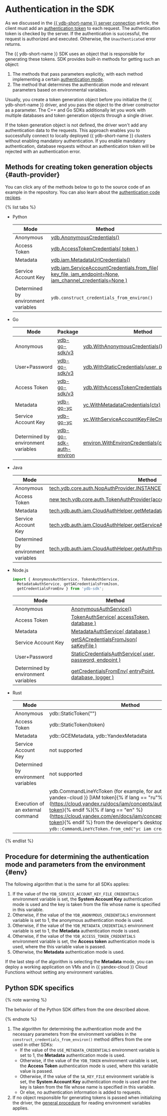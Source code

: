 # Authentication in the SDK

As we discussed in the [{{ ydb-short-name }} server connection](../../../concepts/connect.md) article, the client must add an [authentication token](../../../concepts/auth.md) to each request. The authentication token is checked by the server. If the authentication is successful, the request is authorized and executed. Otherwise, the `Unauthenticated` error returns.

The {{ ydb-short-name }} SDK uses an object that is responsible for generating these tokens. SDK provides built-in methods for getting such an object:

1. The methods that pass parameters explicitly, with each method implementing a certain [authentication mode](../../../concepts/auth.md).
2. The method that determines the authentication mode and relevant parameters based on environmental variables.

Usually, you create a token generation object before you initialize the {{ ydb-short-name }} driver, and you pass the object to the driver constructor as a parameter. The C++ and Go SDKs additionally let you work with multiple databases and token generation objects through a single driver.

If the token generation object is not defined, the driver won't add any authentication data to the requests. This approach enables you to successfully connect to locally deployed {{ ydb-short-name }} clusters without enabling mandatory authentication. If you enable mandatory authentication, database requests without an authentication token will be rejected with an authentication error.

## Methods for creating token generation objects {#auth-provider}

You can click any of the methods below to go to the source code of an example in the repository. You can also learn about the [authentication code recipes](../recipes/auth.md).

{% list tabs %}

- Python

   | Mode | Method |
   ----- | -----
   | Anonymous | [ydb.AnonymousCredentials()](https://github.com/yandex-cloud/ydb-python-sdk/tree/master/examples/anonymous-credentials) |
   | Access Token | [ydb.AccessTokenCredentials( token )](https://github.com/yandex-cloud/ydb-python-sdk/tree/master/examples/access-token-credentials) |
   | Metadata | [ydb.iam.MetadataUrlCredentials()](https://github.com/yandex-cloud/ydb-python-sdk/tree/master/examples/metadata-credentials) |
   | Service Account Key | [ydb.iam.ServiceAccountCredentials.from_file(</br>key_file, iam_endpoint=None, iam_channel_credentials=None )](https://github.com/yandex-cloud/ydb-python-sdk/tree/master/examples/service-account-credentials) |
   | Determined by environment variables | `ydb.construct_credentials_from_environ()` |

- Go

   | Mode | Package | Method |
   ----- | ----- | ----
   | Anonymous | [ydb-go-sdk/v3](https://github.com/ydb-platform/ydb-go-sdk/) | [ydb.WithAnonymousCredentials()](https://github.com/ydb-platform/ydb-go-examples/tree/master/auth/anonymous_credentials)
   | User+Password | [ydb-go-sdk/v3](https://github.com/ydb-platform/ydb-go-sdk/) | [ydb.WithStaticCredentials(user, password)](https://github.com/ydb-platform/ydb-go-examples/tree/master/auth/static_credentials)
   | Access Token | [ydb-go-sdk/v3](https://github.com/ydb-platform/ydb-go-sdk/) | [ydb.WithAccessTokenCredentials(token)](https://github.com/ydb-platform/ydb-go-examples/tree/master/auth/access_token_credentials)
   | Metadata | [ydb-go-yc](https://github.com/ydb-platform/ydb-go-yc/) | [yc.WithMetadataCredentials(ctx)](https://github.com/ydb-platform/ydb-go-examples/tree/master/auth/metadata_credentials)
   | Service Account Key | [ydb-go-yc](https://github.com/ydb-platform/ydb-go-yc/) | [yc.WithServiceAccountKeyFileCredentials(key_file)](https://github.com/ydb-platform/ydb-go-examples/tree/master/auth/service_account_credentials)
   | Determined by environment variables | [ydb-go-sdk-auth-environ](https://github.com/ydb-platform/ydb-go-sdk-auth-environ/) | [environ.WithEnvironCredentials(ctx)](https://github.com/ydb-platform/ydb-go-examples/tree/master/auth/environ)

- Java

   | Mode | Method |
   ----- | -----
   | Anonymous | [tech.ydb.core.auth.NopAuthProvider.INSTANCE](https://github.com/ydb-platform/ydb-java-examples/tree/master/auth/anonymous_credentials) |
   | Access Token | [new tech.ydb.core.auth.TokenAuthProvider(accessToken);](https://github.com/ydb-platform/ydb-java-examples/tree/master/auth/access_token_credentials) |
   | Metadata | [tech.ydb.auth.iam.CloudAuthHelper.getMetadataAuthProvider();](https://github.com/ydb-platform/ydb-java-examples/tree/master/auth/metadata_credentials) |
   | Service Account Key | [tech.ydb.auth.iam.CloudAuthHelper.getServiceAccountFileAuthProvider(saKeyFile);](https://github.com/ydb-platform/ydb-java-examples/tree/master/auth/service_account_credentials) |
   | Determined by environment variables | [tech.ydb.auth.iam.CloudAuthHelper.getAuthProviderFromEnviron();](https://github.com/ydb-platform/ydb-java-examples/tree/master/auth/environ) |

- Node.js

   ```js
   import { AnonymousAuthService, TokenAuthService,
     MetadataAuthService, getSACredentialsFromJson,
     getCredentialsFromEnv } from 'ydb-sdk';
   ```

   | Mode | Method |
   ----- | -----
   | Anonymous | [AnonymousAuthService()](https://github.com/ydb-platform/ydb-nodejs-sdk/tree/main/examples/auth/anonymous-credentials) |
   | Access Token | [TokenAuthService( accessToken, database )](https://github.com/ydb-platform/ydb-nodejs-sdk/tree/main/examples/auth/access-token-credentials) |
   | Metadata | [MetadataAuthService( database )](https://github.com/ydb-platform/ydb-nodejs-sdk/tree/main/examples/auth/metadata-credentials) |
   | Service Account Key | [getSACredentialsFromJson( saKeyFile )](https://github.com/ydb-platform/ydb-nodejs-sdk/tree/main/examples/auth/service-account-credentials) |
   | User+Password | [StaticCredentialsAuthService( user, password, endpoint )](https://github.com/ydb-platform/ydb-nodejs-sdk/tree/main/examples/auth/static-credentials) |
   | Determined by environment variables | [getCredentialsFromEnv( entryPoint, database, logger )](https://github.com/ydb-platform/ydb-nodejs-sdk/tree/main/examples/auth/environ) |

- Rust

   | Mode | Method |
   ----- | -----
   | Anonymous | ydb::StaticToken("") |
   | Access Token | ydb::StaticToken(token) |
   | Metadata | ydb::GCEMetadata, ydb::YandexMetadata |
   | Service Account Key | not supported |
   | Determined by environment variables | not supported |
   | Execution of an external command | ydb.CommandLineYcToken (for example, for authentication using a {{ yandex-cloud }} [IAM token]{% if lang == "ru"%}(https://cloud.yandex.ru/docs/iam/concepts/authorization/iam-token){% endif %}{% if lang == "en" %}(https://cloud.yandex.com/en/docs/iam/concepts/authorization/iam-token){% endif %} from the developer's desktop ```ydb::CommandLineYcToken.from_cmd("yc iam create-token")```) |

{% endlist %}

## Procedure for determining the authentication mode and parameters from the environment {#env}

The following algorithm that is the same for all SDKs applies:

1. If the value of the `YDB_SERVICE_ACCOUNT_KEY_FILE_CREDENTIALS` environment variable is set, the **System Account Key** authentication mode is used and the key is taken from the file whose name is specified in this variable.
2. Otherwise, if the value of the `YDB_ANONYMOUS_CREDENTIALS` environment variable is set to 1, the anonymous authentication mode is used.
3. Otherwise, if the value of the `YDB_METADATA_CREDENTIALS` environment variable is set to 1, the **Metadata** authentication mode is used.
4. Otherwise, if the value of the `YDB_ACCESS_TOKEN_CREDENTIALS` environment variable is set, the **Access token** authentication mode is used, where the this variable value is passed.
5. Otherwise, the **Metadata** authentication mode is used.

If the last step of the algorithm is selecting the **Metadata** mode, you can deploy a working application on VMs and in {{ yandex-cloud }} Cloud Functions without setting any environment variables.

## Python SDK specifics

{% note warning %}

The behavior of the Python SDK differs from the one described above.

{% endnote %}

1. The algorithm for determining the authentication mode and the necessary parameters from the environment variables in the `construct_credentials_from_environ()` method differs from the one used in other SDKs:
   - If the value of the `USE_METADATA_CREDENTIALS` environment variable is set to 1, the **Metadata** authentication mode is used.
   - Otherwise, if the value of the `YDB_TOKEN` environment variable is set, the **Access Token** authentication mode is used, where this variable value is passed.
   - Otherwise, if the value of the `SA_KEY_FILE` environment variable is set, the **System Account Key** authentication mode is used and the key is taken from the file whose name is specified in this variable.
   - Or else, no authentication information is added to requests.
2. If no object responsible for generating tokens is passed when initializing the driver, the [general procedure](#env) for reading environment variables applies.
